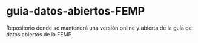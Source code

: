 # guia-datos-abiertos-FEMP
Repositorio donde se mantendrá una versión online y abierta de la guía de datos abiertos de la FEMP 
